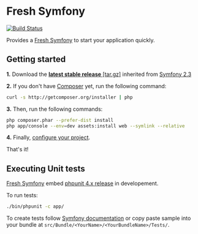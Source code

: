 Fresh Symfony
=============
[![Build Status](https://magnum-ci.com/status/b9d4cccf813ad43c794cbb822e8f2f9c.png)](https://magnum-ci.com/public/6c526f21990a8688e44d/builds)

Provides a [Fresh Symfony][1] to start your application quickly.

Getting started
---------------
**1.** Download the [**latest stable release** [tar.gz]][2] inherited from [Symfony 2.3][3]

**2.** If you don't have [Composer][4] yet, run the following command:
```bash
curl -s http://getcomposer.org/installer | php
```

**3.** Then, run the following commands:
```bash
php composer.phar --prefer-dist install
php app/console --env=dev assets:install web --symlink --relative
```

**4.** Finally, [configure your project][7].

That's it!

Executing Unit tests
--------------------
[Fresh Symfony][1] embed [phpunit 4.x release][5] in developement.

To run tests:
```bash
./bin/phpunit -c app/
```

To create tests follow [Symfony documentation][6] or copy paste sample into your bundle at `src/Bundle/<YourName>/<YourBundleName>/Tests/`.


  [1]: https://bitbucket.org/kmelia/fresh-symfony
  [2]: https://bitbucket.org/kmelia/fresh-symfony/get/2.3.x-0.4.tar.gz
  [3]: https://github.com/symfony/symfony-standard/tree/2.3
  [4]: http://getcomposer.org/
  [5]: http://phpunit.de/manual/current/en/
  [6]: http://symfony.com/fr/doc/current/book/testing.html
  [7]: https://bitbucket.org/kmelia/fresh-symfony/src/master/CONFIGURE.md
